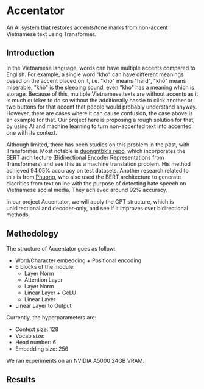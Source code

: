 # Accentator

An AI system that restores accents/tone marks from non-accent Vietnamese text using Transformer.

## Introduction

In the Vietnamese language, words can have multiple accents compared to English. For example, a single word "kho" can have different meanings based on the accent placed on it, i.e. "khó" means "hard", "khổ" means miserable, "khò" is the sleeping sound, even "kho" has a meaning which is storage. Because of this, multiple Vietnamese texts are without accents as it is much quicker to do so without the additionally hassle to click another or two buttons for that accent that people would probably understand anyway. However, there are cases where it can cause confusion, the case above is an example for that. Our project here is proposing a rough solution for that, by using AI and machine learning to turn non-accented text into accented one with its context.

Although limited, there has been studies on this problem in the past, with Transformer. Most notable is [duongntbk's repo](https://github.com/duongntbk/restore_vietnamese_diacritics), which incorporates the BERT architecture (Bidirectional Encoder Representations from Transformers) and see this as a machine translation problem. His method achieved 94.05% accuracy on test datasets. Another research related to this is from [Phuong](https://www.sciencedirect.com/science/article/pii/S0950705121007668), who also used the BERT architecture to generate diacritics from text online with the purpose of detecting hate speech on Vietnamese social media. They achieved around 92% accuracy.

In our project Accentator, we will apply the GPT structure, which is unidirectional and decoder-only, and see if it improves over bidirectional methods.

## Methodology

The structure of Accentator goes as follow:
- Word/Character embedding + Positional encoding
- 6 blocks of the module:
  - Layer Norm
  - Attention Layer
  - Layer Norm
  - Linear Layer + GeLU
  - Linear Layer
- Linear Layer to Output

Currently, the hyperparameters are:
- Context size: 128
- Vocab size:
- Head number: 6
- Embedding size: 256

We ran experiments on an NVIDIA A5000 24GB VRAM.

## Results
